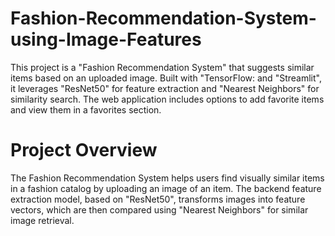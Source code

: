 # Fashion-Recommendation-System-using-Image-Features
This project is a "Fashion Recommendation System" that suggests similar items based on an uploaded image. 
Built with  "TensorFlow: and "Streamlit", it leverages "ResNet50" for feature extraction and "Nearest Neighbors" for similarity search. 
The web application includes options to add favorite items and view them in a favorites section.

# Project Overview
The Fashion Recommendation System helps users find visually similar items in a fashion catalog by uploading an image of an item. 
The backend feature extraction model, based on "ResNet50", transforms images into feature vectors, which are then compared using "Nearest Neighbors" for similar image retrieval.

